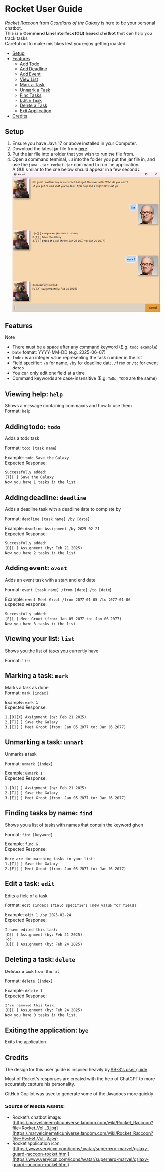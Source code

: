 # Rocket User Guide
*Rocket Raccoon* from *Guardians of the Galaxy* is here to be your personal chatbot.   
This is a **Command Line Interface(CLI) based chatbot** that can help you track tasks.  
Careful not to make mistakes lest you enjoy getting roasted.

- [Setup](#setup)
- [Features](#features)
  * [Add Todo](#adding-todo-todo)
  * [Add Deadline](#adding-deadline-deadline)
  * [Add Event](#adding-event-event)
  * [View List](#viewing-your-list-list)
  * [Mark a Task](#marking-a-task-mark)
  * [Unmark a Task](#unmarking-a-task-unmark)
  * [Find Tasks](#finding-tasks-by-name-find)
  * [Edit a Task](#edit-a-task-edit)
  * [Delete a Task](#deleting-a-task-delete)
  * [Exit Application](#exiting-the-application-bye)
- [Credits](#credits)

## Setup
1. Ensure you have Java 17 or above installed in your Computer.
2. Download the latest jar file from [here](https://github.com/KimHan01/ip/releases).
3. Put the jar file into a folder that you wish to run the file from.
4. Open a command terminal, `cd` into the folder you put the jar file in,
   and use the `java -jar rocket.jar` command to run the application.  
   A GUI similar to the one below should appear in a few seconds.  
   ![Ui.png](Ui.png)

## Features
> [!NOTE]
> * There must be a space after any command keyword (E.g. `todo example`)  
> * `Date` format: YYYY-MM-DD (e.g. 2025-06-07)  
> * `Index` is an integer value representing the task number in the list  
> * Field specifier: `/n` for name, `/by` for deadline date, `/from` or `/to` for event dates
> * You can only edit one field at a time
> * Command keywords are case-insensitive (E.g. `ToDo`, `TODO` are the same)

## Viewing help: `help`

Shows a message containing commands and how to use them  
Format: `help`

## Adding todo: `todo`

Adds a todo task  

Format: `todo [task name]`

Example: `todo Save the Galaxy`  
Expected Response:
```
Successfully added:
[T][ ] Save the Galaxy
Now you have 1 tasks in the list
```

## Adding deadline: `deadline`

Adds a deadline task with a deadline date to complete by  

Format: `deadline [task name] /by [date]`

Example: `deadline Assignment /by 2025-02-21`  
Expected Response:  
```
Successfully added:
[D][ ] Assignment (by: Feb 21 2025)
Now you have 2 tasks in the list
```

## Adding event: `event`

Adds an event task with a start and end date  

Format: `event [task name] /from [date] /to [date]`

Example: `event Meet Groot /from 2077-01-05 /to 2077-01-06`  
Expected Response:
```
Successfully added:
[E][ ] Meet Groot (from: Jan 05 2077 to: Jan 06 2077)
Now you have 3 tasks in the list
```

## Viewing your list: `list`

Shows you the list of tasks you currently have

Format: `list`

## Marking a task: `mark`

Marks a task as done  
Format: `mark [index]`

Example: `mark 1`  
Expected Response:
```
1.[D][X] Assignment (by: Feb 21 2025)
2.[T][ ] Save the Galaxy
3.[E][ ] Meet Groot (from: Jan 05 2077 to: Jan 06 2077)
```

## Unmarking a task: `unmark`

Unmarks a task  

Format: `unmark [index]`

Example: `unmark 1`  
Expected Response:
```
1.[D][ ] Assignment (by: Feb 21 2025)
2.[T][ ] Save the Galaxy
3.[E][ ] Meet Groot (from: Jan 05 2077 to: Jan 06 2077)
```

## Finding tasks by name: `find`

Shows you a list of tasks with names that contain the keyword given  

Format: `find [keyword]`

Example: `find G`  
Expected Response:
```
Here are the matching tasks in your list:
1.[T][ ] Save the Galaxy
2.[E][ ] Meet Groot (from: Jan 05 2077 to: Jan 06 2077)
```

## Edit a task: `edit`

Edits a field of a task  

Format: `edit [index] [field specifier] [new value for field]`

Example: `edit 1 /by 2025-02-24`  
Expected Response:
```
I have edited this task:
[D][ ] Assignment (by: Feb 21 2025)
To:
[D][ ] Assignment (by: Feb 24 2025)
```

## Deleting a task: `delete`

Deletes a task from the list

Format: `delete [index]`

Example: `delete 1`  
Expected Response:
```
I've removed this task:
[D][ ] Assignment (by: Feb 24 2025)
Now you have 0 tasks in the list.
```

## Exiting the application: `bye`

Exits the application

## Credits

The design for this user guide is inspired heavily by [AB-3's user guide](https://se-education.org/addressbook-level3/UserGuide.html)

Most of Rocket's responses are created with the help of ChatGPT to more accurately capture his personality.

GitHub Copilot was used to generate some of the Javadocs more quickly

### Source of Media Assets:  
- Rocket's chatbot image:  
[https://marvelcinematicuniverse.fandom.com/wiki/Rocket_Raccoon?file=Rocket_Vol._3.jpg](https://marvelcinematicuniverse.fandom.com/wiki/Rocket_Raccoon?file=Rocket_Vol._3.jpg)
- Rocket application icon:   
[https://www.veryicon.com/icons/avatar/superhero-marvel/galaxy-guard-raccoon-rocket.html](https://www.veryicon.com/icons/avatar/superhero-marvel/galaxy-guard-raccoon-rocket.html)